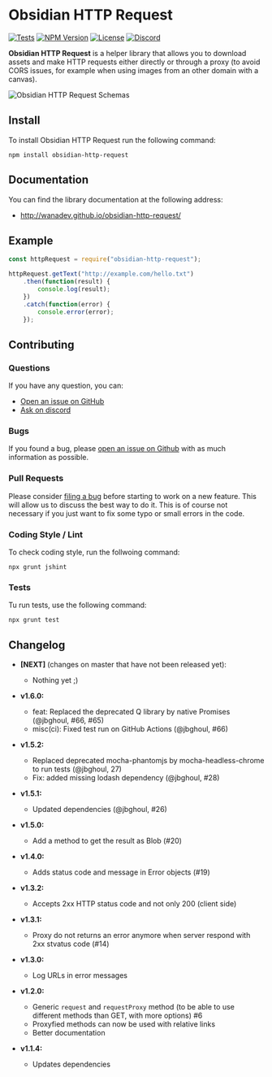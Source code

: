 # Obsidian HTTP Request

[![Tests](https://github.com/wanadev/obsidian-http-request/actions/workflows/tests.yml/badge.svg)](https://github.com/wanadev/obsidian-http-request/actions/workflows/tests.yml)
[![NPM Version](http://img.shields.io/npm/v/obsidian-http-request.svg?style=flat)](https://www.npmjs.com/package/obsidian-http-request)
[![License](http://img.shields.io/npm/l/obsidian-http-request.svg?style=flat)](https://github.com/wanadev/obsidian-http-request/blob/master/LICENSE)
[![Discord](https://img.shields.io/badge/chat-Discord-8c9eff?logo=discord&logoColor=ffffff)](https://discord.gg/BmUkEdMuFp)


**Obsidian HTTP Request** is a helper library that allows you to download
assets and make HTTP requests either directly or through a proxy (to avoid CORS
issues, for example when using images from an other domain with a canvas).

![Obsidian HTTP Request Schemas](./doc/images/obsidian-http-request-schema.png)


## Install

To install Obsidian HTTP Request run the following command:

    npm install obsidian-http-request


## Documentation

You can find the library documentation at the following address:

* http://wanadev.github.io/obsidian-http-request/


## Example

```javascript
const httpRequest = require("obsidian-http-request");

httpRequest.getText("http://example.com/hello.txt")
    .then(function(result) {
        console.log(result);
    })
    .catch(function(error) {
        console.error(error);
    });
```


## Contributing

### Questions

If you have any question, you can:

* [Open an issue on GitHub][gh-issue]
* [Ask on discord][discord]

### Bugs

If you found a bug, please [open an issue on Github][gh-issue] with as much information as possible.

### Pull Requests

Please consider [filing a bug][gh-issue] before starting to work on a new feature. This will allow us to discuss the best way to do it. This is of course not necessary if you just want to fix some typo or small errors in the code.

### Coding Style / Lint

To check coding style, run the follwoing command:

    npx grunt jshint

### Tests

Tu run tests, use the following command:

    npx grunt test


[gh-issue]: https://github.com/wanadev/obsidian-http-request/issues
[discord]: https://discord.gg/BmUkEdMuFp


## Changelog

* **[NEXT]** (changes on master that have not been released yet):

  * Nothing yet ;)

* **v1.6.0:**

  * feat: Replaced the deprecated Q library by native Promises (@jbghoul, #66, #65)
  * misc(ci): Fixed test run on GitHub Actions (@jbghoul, #66)

* **v1.5.2:**

  * Replaced deprecated mocha-phantomjs by mocha-headless-chrome to run tests (@jbghoul, 27)
  * Fix: added missing lodash dependency (@jbghoul, #28)

* **v1.5.1:**

  * Updated dependencies (@jbghoul, #26)

* **v1.5.0:**

  * Add a method to get the result as Blob (#20)

* **v1.4.0:**

  * Adds status code and message in Error objects (#19)

* **v1.3.2:**

  * Accepts 2xx HTTP status code and not only 200 (client side)

* **v1.3.1:**

  * Proxy do not returns an error anymore when server respond with 2xx stvatus code (#14)

* **v1.3.0:**

  * Log URLs in error messages

* **v1.2.0:**

  * Generic `request` and `requestProxy` method (to be able to use different methods than GET, with more options) #6
  * Proxyfied methods can now be used with relative links
  * Better documentation

* **v1.1.4:**

  * Updates dependencies
